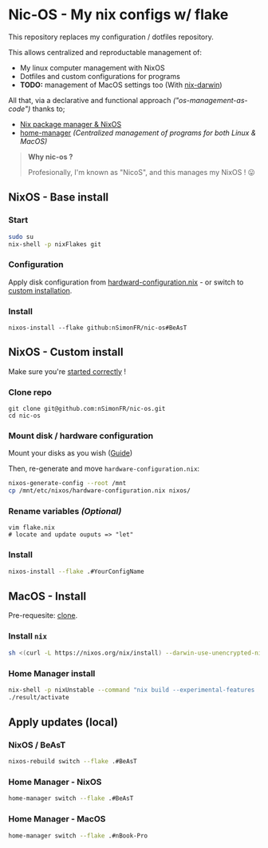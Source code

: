 # Nic-OS - My nix configs w/ flake

This repository replaces my configuration / dotfiles repository.

This allows centralized and reproductable management of:

- My linux computer management with NixOS
- Dotfiles and custom configurations for programs
- **TODO:** management of MacOS settings too (With [nix-darwin](https://github.com/LnL7/nix-darwin))

All that, via a declarative and functional approach _("os-management-as-code")_ thanks to;

- [Nix package manager & NixOS](https://nixos.org/)
- [home-manager](https://github.com/nix-community/home-manager) _(Centralized management of programs for both Linux & MacOS)_

> **Why nic-os ?**
>
> Profesionally, I'm known as "NicoS", and this manages my NixOS ! 😛

## NixOS - Base install

### Start

```sh
sudo su
nix-shell -p nixFlakes git
```

### Configuration

Apply disk configuration from [hardward-configuration.nix](./nixos/hardware-configuration.nix) - or switch to [custom installation](#nixos---custom-install).

### Install

```
nixos-install --flake github:nSimonFR/nic-os#BeAsT
```

## NixOS - Custom install

Make sure you're [started correctly](#start) !

### Clone repo

```
git clone git@github.com:nSimonFR/nic-os.git
cd nic-os
```

### Mount disk / hardware configuration

Mount your disks as you wish ([Guide](https://nixos.org/manual/nixos/stable/#sec-installation-manual-partitioning))

Then, re-generate and move `hardware-configuration.nix`:

```sh
nixos-generate-config --root /mnt
cp /mnt/etc/nixos/hardware-configuration.nix nixos/
```

### Rename variables _(Optional)_

```
vim flake.nix
# locate and update ouputs => "let"
```

### Install

```sh
nixos-install --flake .#YourConfigName
```

## MacOS - Install

Pre-requesite: [clone](#clone-repo).

### Install `nix`

```sh
sh <(curl -L https://nixos.org/nix/install) --darwin-use-unencrypted-nix-store-volume --daemon
```

### Home Manager install

```sh
nix-shell -p nixUnstable --command "nix build --experimental-features 'nix-command flakes' '.#homeConfigurations.nBook-Pro.activationPackage'" # Or replace host
./result/activate
```

## Apply updates (local)

### NixOS / BeAsT

```sh
nixos-rebuild switch --flake .#BeAsT
```

### Home Manager - NixOS

```sh
home-manager switch --flake .#BeAsT
```

### Home Manager - MacOS

```sh
home-manager switch --flake .#nBook-Pro
```
